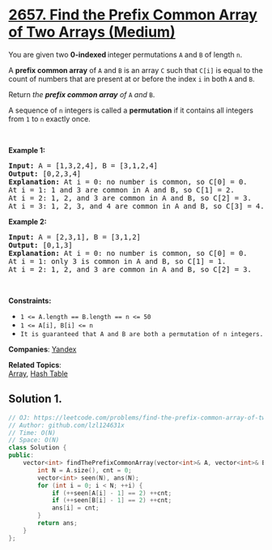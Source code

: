 # [2657. Find the Prefix Common Array of Two Arrays (Medium)](https://leetcode.com/problems/find-the-prefix-common-array-of-two-arrays)

<p>You are given two <strong>0-indexed </strong>integer<strong> </strong>permutations <code>A</code> and <code>B</code> of length <code>n</code>.</p>
<p>A <strong>prefix common array</strong> of <code>A</code> and <code>B</code> is an array <code>C</code> such that <code>C[i]</code> is equal to the count of numbers that are present at or before the index <code>i</code> in both <code>A</code> and <code>B</code>.</p>
<p>Return <em>the <strong>prefix common array</strong> of </em><code>A</code><em> and </em><code>B</code>.</p>
<p>A sequence of <code>n</code> integers is called a&nbsp;<strong>permutation</strong> if it contains all integers from <code>1</code> to <code>n</code> exactly once.</p>
<p>&nbsp;</p>
<p><strong class="example">Example 1:</strong></p>
<pre><strong>Input:</strong> A = [1,3,2,4], B = [3,1,2,4]
<strong>Output:</strong> [0,2,3,4]
<strong>Explanation:</strong> At i = 0: no number is common, so C[0] = 0.
At i = 1: 1 and 3 are common in A and B, so C[1] = 2.
At i = 2: 1, 2, and 3 are common in A and B, so C[2] = 3.
At i = 3: 1, 2, 3, and 4 are common in A and B, so C[3] = 4.
</pre>
<p><strong class="example">Example 2:</strong></p>
<pre><strong>Input:</strong> A = [2,3,1], B = [3,1,2]
<strong>Output:</strong> [0,1,3]
<strong>Explanation:</strong> At i = 0: no number is common, so C[0] = 0.
At i = 1: only 3 is common in A and B, so C[1] = 1.
At i = 2: 1, 2, and 3 are common in A and B, so C[2] = 3.
</pre>
<p>&nbsp;</p>
<p><strong>Constraints:</strong></p>
<ul>
	<li><code>1 &lt;= A.length == B.length == n &lt;= 50</code></li>
	<li><code>1 &lt;= A[i], B[i] &lt;= n</code></li>
	<li><code>It is guaranteed that A and B are both a permutation of n integers.</code></li>
</ul>

**Companies**:
[Yandex](https://leetcode.com/company/yandex)

**Related Topics**:  
[Array](https://leetcode.com/tag/array/), [Hash Table](https://leetcode.com/tag/hash-table/)

## Solution 1.

```cpp
// OJ: https://leetcode.com/problems/find-the-prefix-common-array-of-two-arrays
// Author: github.com/lzl124631x
// Time: O(N)
// Space: O(N)
class Solution {
public:
    vector<int> findThePrefixCommonArray(vector<int>& A, vector<int>& B) {
        int N = A.size(), cnt = 0;
        vector<int> seen(N), ans(N);
        for (int i = 0; i < N; ++i) {
            if (++seen[A[i] - 1] == 2) ++cnt;
            if (++seen[B[i] - 1] == 2) ++cnt;
            ans[i] = cnt;
        }
        return ans;
    }
};
```